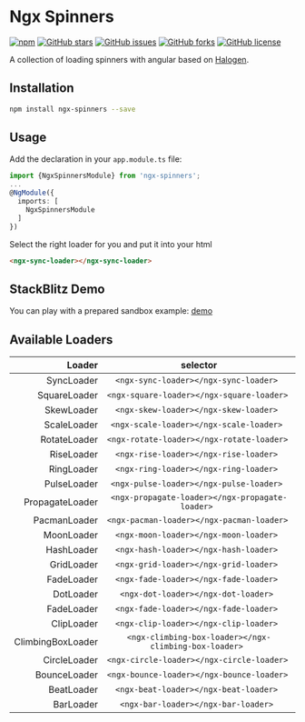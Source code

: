 # Ngx Spinners
[![npm](https://img.shields.io/npm/v/ngx-spinners.svg)](https://www.npmjs.com/package/ngx-spinners)
[![GitHub stars](https://img.shields.io/github/stars/BrkCoder/ngx-spinners.svg)](https://github.com/BrkCoder/ngx-spinners/stargazers)
[![GitHub issues](https://img.shields.io/github/issues/BrkCoder/ngx-spinners.svg)](https://github.com/BrkCoder/ngx-spinners/issues)
[![GitHub forks](https://img.shields.io/github/forks/BrkCoder/ngx-spinners.svg)](https://github.com/BrkCoder/ngx-spinners/network)
[![GitHub license](https://img.shields.io/github/license/BrkCoder/ngx-spinners.svg)](https://github.com/BrkCoder/ngx-spinners/blob/master/LICENSE)

A collection of loading spinners with angular based on [Halogen](https://github.com/yuanyan/halogen).

## Installation

```bash
npm install ngx-spinners --save
```
## Usage

Add the declaration in your `app.module.ts` file:
```typescript
import {NgxSpinnersModule} from 'ngx-spinners';
...
@NgModule({
  imports: [
    NgxSpinnersModule
  ]
})
```
Select the right loader for you and put it into your html
```html
<ngx-sync-loader></ngx-sync-loader>
```

## StackBlitz Demo
You can play with a prepared sandbox example: 
[demo](https://stackblitz.com/edit/ngx-spinners-example)
## Available Loaders

Loader                  | selector | 
-----------------------:|:--------:|
SyncLoader              |    `<ngx-sync-loader></ngx-sync-loader> `                   | 
SquareLoader            |    `<ngx-square-loader></ngx-square-loader> `               | 
SkewLoader              |    `<ngx-skew-loader></ngx-skew-loader> `                   | 
ScaleLoader             |    `<ngx-scale-loader></ngx-scale-loader> `                 | 
RotateLoader            |    `<ngx-rotate-loader></ngx-rotate-loader> `               | 
RiseLoader              |    `<ngx-rise-loader></ngx-rise-loader> `                   | 
RingLoader              |    `<ngx-ring-loader></ngx-ring-loader> `                   | 
PulseLoader             |    `<ngx-pulse-loader></ngx-pulse-loader> `                 | 
PropagateLoader         |    `<ngx-propagate-loader></ngx-propagate-loader> `         | 
PacmanLoader            |    `<ngx-pacman-loader></ngx-pacman-loader> `               | 
MoonLoader              |    `<ngx-moon-loader></ngx-moon-loader> `                   | 
HashLoader              |    `<ngx-hash-loader></ngx-hash-loader> `                   |
GridLoader              |    `<ngx-grid-loader></ngx-grid-loader> `                   |
FadeLoader              |    `<ngx-fade-loader></ngx-fade-loader> `                   |
DotLoader               |    `<ngx-dot-loader></ngx-dot-loader> `                     |
FadeLoader              |    `<ngx-fade-loader></ngx-fade-loader> `                   |
ClipLoader              |    `<ngx-clip-loader></ngx-clip-loader> `                   |
ClimbingBoxLoader       |    `<ngx-climbing-box-loader></ngx-climbing-box-loader> `   |
CircleLoader            |    `<ngx-circle-loader></ngx-circle-loader> `               |
BounceLoader            |    `<ngx-bounce-loader></ngx-bounce-loader> `               |
BeatLoader              |    `<ngx-beat-loader></ngx-beat-loader> `                   |
BarLoader               |    `<ngx-bar-loader></ngx-bar-loader> `                     |
